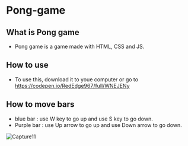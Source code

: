 # Pong-game

## What is Pong game
- Pong game is a game made with HTML, CSS and JS.

## How to use
- To use this, download it to youe computer or go to https://codepen.io/RedEdge967/full/WNEJENy

## How to move bars
- blue bar : use W key to go up and use S key to go down.
- Purple bar : use Up arrow to go up and use Down arrow to go down.

![Capture11](https://user-images.githubusercontent.com/91379432/140749318-b0166793-c657-4b68-b26f-a7f34582c55c.PNG)
